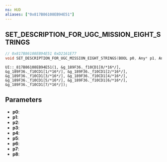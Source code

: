 ```yaml
---
ns: HUD
aliases: ["0x817B86108EB94E51"]
---
```

## SET_DESCRIPTION_FOR_UGC_MISSION_EIGHT_STRINGS

```c
// 0x817B86108EB94E51 0xD2161E77
void SET_DESCRIPTION_FOR_UGC_MISSION_EIGHT_STRINGS(BOOL p0, Any* p1, Any* p2, Any* p3, Any* p4, Any* p5, Any* p6, Any* p7, Any* p8);
```

```
UI::_817B86108EB94E51(1, &g_189F36._f10CD1[0/*16*/], &g_189F36._f10CD1[1/*16*/], &g_189F36._f10CD1[2/*16*/], &g_189F36._f10CD1[3/*16*/], &g_189F36._f10CD1[4/*16*/], &g_189F36._f10CD1[5/*16*/], &g_189F36._f10CD1[6/*16*/], &g_189F36._f10CD1[7/*16*/]);  
```

## Parameters
* **p0**: 
* **p1**: 
* **p2**: 
* **p3**: 
* **p4**: 
* **p5**: 
* **p6**: 
* **p7**: 
* **p8**: 

